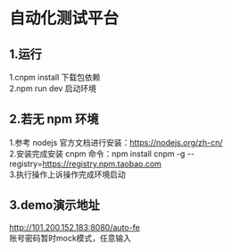# 自动化测试平台

## 1.运行

1.cnpm install 下载包依赖  
2.npm run dev 启动环境  

## 2.若无 npm 环境

1.参考 nodejs 官方文档进行安装：https://nodejs.org/zh-cn/   
2.安装完成安装 cnpm 命令：npm install cnpm -g --registry=https://registry.npm.taobao.com  
3.执行操作上诉操作完成环境启动  

## 3.demo演示地址
http://101.200.152.183:8080/auto-fe  
账号密码暂时mock模式，任意输入  
